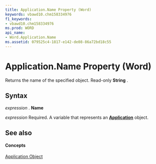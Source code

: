 ```yaml
---
title: Application.Name Property (Word)
keywords: vbawd10.chm158334976
f1_keywords:
- vbawd10.chm158334976
ms.prod: WORD
api_name:
- Word.Application.Name
ms.assetid: 079525c4-1817-e142-de08-86a72bd18c55
---
```



# Application.Name Property (Word)

Returns the name of the specified object. Read-only  **String** .


## Syntax

 _expression_ . **Name**

 _expression_ Required. A variable that represents an **[Application](application-object-word.md)** object.


## See also


#### Concepts


[Application Object](application-object-word.md)

